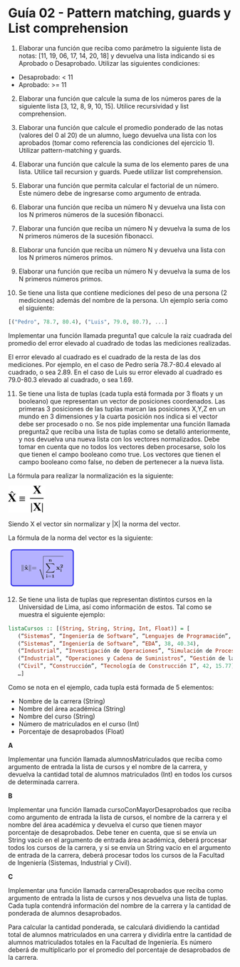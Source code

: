 # Guía 02 - Pattern matching, guards y List comprehension

1. Elaborar una función que reciba como parámetro la siguiente lista de notas: [11, 19, 06, 17, 14, 20, 18] y devuelva una lista indicando si es Aprobado o Desaprobado. Utilizar las siguientes condiciones:

- Desaprobado: < 11
- Aprobado: >= 11

2. Elaborar una función que calcule la suma de los números pares de la siguiente lista [3, 12, 8, 9, 10, 15]. Utilice recursividad y list comprehension.

3. Elaborar una función que calcule el promedio ponderado de las notas (valores del 0 al 20) de un alumno, luego devuelva una lista con los aprobados (tomar como referencia las condiciones del ejercicio 1). Utilizar pattern-matching y guards.

4. Elaborar una función que calcule la suma de los elemento pares de una lista. Utilice tail recursion y guards. Puede utilizar list comprehension.

5. Elaborar una función que permita calcular el factorial de un número. Este número debe de ingresarse como argumento de entrada.

6. Elaborar una función que reciba un número N y devuelva una lista con los N primeros números de la sucesión fibonacci.

7. Elaborar una función que reciba un número N y devuelva la suma de los N primeros números de la sucesión fibonacci.

8. Elaborar una función que reciba un número N y devuelva una lista con los N primeros números primos.

9. Elaborar una función que reciba un número N y devuelva la suma de los N primeros números primos.

10. Se tiene una lista que contiene mediciones del peso de una persona (2 mediciones) además del nombre de la persona.
Un ejemplo sería como el siguiente:

``` haskell
[("Pedro", 78.7, 80.4), ("Luis", 79.0, 80.7), ...]
```

Implementar una función llamada pregunta1 que calcule la raiz cuadrada del promedio del error elevado al cuadrado de todas las mediciones realizadas.

El error elevado al cuadrado es el cuadrado de la resta de las dos mediciones. Por ejemplo, en el caso de Pedro sería 78.7-80.4 elevado al cuadrado, o sea 2.89. En el caso de Luis su error elevado al cuadrado es 79.0-80.3 elevado al cuadrado, o sea 1.69.

11. Se tiene una lista de tuplas (cada tupla está formada por 3 floats y un booleano) que representan un vector de posiciones coordenados. Las primeras 3 posiciones de las tuplas marcan las posiciones X,Y,Z en un mundo en 3 dimensiones y la cuarta posición nos indica si el vector debe ser procesado o no. Se nos pide implementar una función llamada pregunta2 que reciba una lista de tuplas como se detalló anteriormente, y nos devuelva una nueva lista con los vectores normalizados. Debe tomar en cuenta que no todos los vectores deben procesarse, solo los que tienen el campo booleano como true. Los vectores que tienen el campo booleano como false, no deben de pertenecer a la nueva lista.

La fórmula para realizar la normalización es la siguiente:

![formula 1](./recursos/normalizacion.png)

Siendo X el vector sin normalizar y |X| la norma del vector.

La fórmula de la norma del vector es la siguiente:

![formula 1](./recursos/norma.png)

12. Se tiene una lista de tuplas que representan distintos cursos en la Universidad de Lima, así como información de estos. Tal como se muestra el siguiente ejemplo:

```haskell
listaCursos :: [(String, String, String, Int, Float)] = [
   (“Sistemas”, “Ingeniería de Software”, “Lenguajes de Programación”, 40, 12.34),
   (“Sistemas”, “Ingeniería de Software”, “EDA”, 38, 40.34),
   (“Industrial”, “Investigación de Operaciones”, “Simulación de Procesos”, 42, 30.34),
   (“Industrial”, “Operaciones y Cadena de Suministros”, “Gestión de la Demanda”, 40, 12.34),
   (“Civil”, “Construcción”, “Tecnología de Construcción I”, 42, 15.77)
   …]
```

Como se nota en el ejemplo, cada tupla está formada de 5 elementos:

- Nombre de la carrera (String)
- Nombre del área académica (String)
- Nombre del curso (String)
- Número de matriculados en el curso (Int)
- Porcentaje de desaprobados (Float)

**A**

Implementar una función llamada alumnosMatriculados que reciba como argumento de entrada la lista de cursos y el nombre de la carrera, y devuelva la cantidad total de alumnos matriculados (Int) en todos los cursos de determinada carrera.

**B**

Implementar una función llamada cursoConMayorDesaprobados que reciba como argumento de entrada la lista de cursos, el nombre de la carrera y el nombre del área académica y devuelva el curso que tienen mayor porcentaje de desaprobados. Debe tener en cuenta, que si se envía un String vacío en el argumento de entrada área académica, deberá procesar todos los cursos de la carrera, y si se envía un String vacío en el argumento de entrada de la carrera, deberá procesar todos los cursos de la Facultad de Ingeniería (Sistemas, Industrial y Civil).

**C**

Implementar una función llamada carreraDesaprobados que reciba como argumento de entrada la lista de cursos y nos devuelva una lista de tuplas. Cada tupla contendrá información del nombre de la carrera y la cantidad de ponderada de alumnos desaprobados.

Para calcular la cantidad ponderada, se calculará dividiendo la cantidad total de alumnos matriculados en una carrera y dividirla entre la cantidad de alumnos matriculados totales en la Facultad de Ingeniería. Es número deberá de multiplicarlo por el promedio del porcentaje de desaprobados de la carrera.
